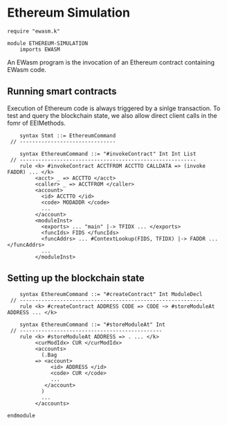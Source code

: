 Ethereum Simulation
===================

```k
require "ewasm.k"

module ETHEREUM-SIMULATION
    imports EWASM
```

An EWasm program is the invocation of an Ethereum contract containing EWasm code.

Running smart contracts
-----------------------

Execution of Ethereum code is always triggered by a sinlge transaction.
To test and query the blockchain state, we also allow direct client calls in the fomr of EEIMethods.

```k
    syntax Stmt ::= EthereumCommand
 // -------------------------------
```

```k
    syntax EthereumCommand ::= "#invokeContract" Int Int List
 // ---------------------------------------------------------
    rule <k> #invokeContract ACCTFROM ACCTTO CALLDATA => (invoke FADDR) ... </k>
         <acct> _ => ACCTTO </acct>
         <caller> _ => ACCTFROM </caller>
         <account>
           <id> ACCTTO </id>
           <code> MODADDR </code>
           ...
         </account>
         <moduleInst>
           <exports> ... "main" |-> TFIDX ... </exports>
           <funcIds> FIDS </funcIds>
           <funcAddrs> ... #ContextLookup(FIDS, TFIDX) |-> FADDR ... </funcAddrs>
           ...
         </moduleInst>
```

Setting up the blockchain state
-------------------------------

```k
    syntax EthereumCommand ::= "#createContract" Int ModuleDecl
 // -----------------------------------------------------------
    rule <k> #createContract ADDRESS CODE => CODE ~> #storeModuleAt ADDRESS ... </k>

    syntax EthereumCommand ::= "#storeModuleAt" Int
 // ----------------------------------------------
    rule <k> #storeModuleAt ADDRESS => . ... </k>
         <curModIdx> CUR </curModIdx>
         <accounts>
           (.Bag
         => <account>
              <id> ADDRESS </id>
              <code> CUR </code>
              ...
            </account>
           )
           ...
         </accounts>
```

```k
endmodule
```
